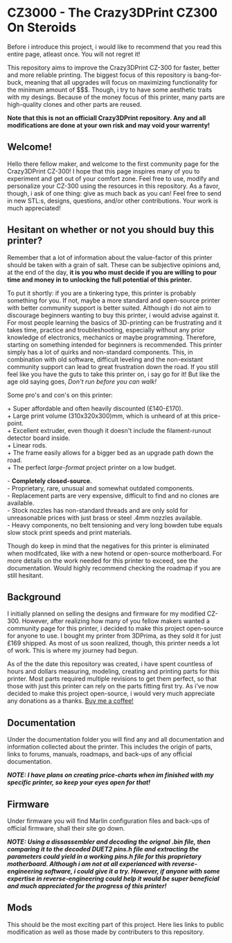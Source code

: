 # CZ3000 - The Crazy3DPrint CZ300 On Steroids

Before i introduce this project, i would like to recommend that you read this entire page, atleast once. You will not regret it! 

This repository aims to improve the Crazy3DPrint CZ-300 for faster, better and more reliable printing. The biggest focus of this repository is bang-for-buck, meaning that all upgrades will focus on maximizing functionality for the minimum amount of $$$. Though, i try to have some aesthetic traits with my desings. Because of the money focus of this printer, many parts are high-quality clones and other parts are reused. 

**Note that this is not an officiall Crazy3DPrint repository. Any and all modifications are done at your own risk and may void your warrenty!**

## Welcome!

Hello there fellow maker, and welcome to the first community page for the Crazy3DPrint CZ-300! I hope that this page inspires many of you to experiment and get out of your comfort zone. Feel free to use, modify and personalize your CZ-300 using the resources in this repository. As a favor, though, i ask of one thing: give as much back as you can! Feel free to send in new STL:s, designs, questions, and/or other contributions. Your work is much appreciated! 

## Hesitant on whether or not you should buy this printer? 

Remember that a lot of information about the value-factor of this printer should be taken with a grain of salt. These can be subjective opinions and, at the end of the day, **it is you who must decide if you are willing to pour time and money in to unlocking the full potential of this printer.**

To put it shortly: if you are a tinkering type, this printer is probably something for you. If not, maybe a more standard and open-source printer with better community support is better suited. Although i do not aim to discourage beginners wanting to buy this printer, i would advise against it. For most people learning the basics of 3D-printing can be frustrating and it takes time, practice and troubleshooting, especially without any prior knowledge of electronics, mechanics or maybe programming. Therefore, starting on something intended for beginners is recommended. This printer simply has a lot of quirks and non-standard components. This, in combination with old software, difficult leveling and the non-existant community support can lead to great frustration down the road. If you still feel like you have the guts to take this printer on, i say go for it! But like the age old saying goes, *Don't run before you can walk!*

Some pro's and con's on this printer: 
 
\+ Super affordable and often heavily discounted (£140-£170). \
\+ Large print volume (310x320x300)mm, which is unheard of at this price-point. \
\+ Excellent extruder, even though it doesn't include the filament-runout detector board inside. \
\+ Linear rods. \
\+ The frame easily allows for a bigger bed as an upgrade path down the road. \
\+ The perfect *large-format* project printer on a low budget.


\- **Completely closed-source.** \
\- Proprietary, rare, unusual and somewhat outdated components. \
\- Replacement parts are very expensive, difficult to find and no clones are available. \
\- Stock nozzles has non-standard threads and are only sold for unreasonable prices with just brass or steel .4mm nozzles available. \
\- Heavy components, no belt tensioning and very long bowden tube equals slow stock print speeds and print materials. 


Though do keep in mind that the negatives for this printer is eliminated when modifcated, like with a new hotend or open-source motherboard. For more details on the work needed for this printer to exceed, see the documentation. Would highly recommend checking the roadmap if you are still hesitant. 

## Background

I initially planned on selling the designs and firmware for my modified CZ-300. However, after realizing how many of you fellow makers wanted a community page for this printer, i decided to make this project open-source for anyone to use. I bought my printer from 3DPrima, as they sold it for just £169 shipped. As most of us soon realized, though, this printer needs a lot of work. This is where my journey had begun. 

As of the the date this repository was created, i have spent countless of hours and dollars measuring, modeling, creating and printing parts for this printer. Most parts required multiple revisions to get them perfect, so that those with just this printer can rely on the parts fitting first try. As i've now decided to make this project open-source, i would very much appreciate any donations as a thanks. [Buy me a coffee!](https://paypal.me/navilhossain2)

## Documentation 

Under the documentation folder you will find any and all documentation and information collected about the printer. This includes the origin of parts, links to forums, manuals, roadmaps, and back-ups of any official documentation. 

***NOTE: I have plans on creating price-charts when im finished with my specific printer, so keep your eyes open for that!***

## Firmware

Under firmware you will find Marlin configuration files and back-ups of official firmware, shall their site go down. 

***NOTE: Using a dissassembler and decoding the orignal .bin file, then comparing it to the decoded DUET2 pins.h file and extracting the parameters could yield in a working pins.h file for this proprietary motherboard. Although i am not at all experianced with reverse-engineering software, i could give it a try. However, if anyone with some expertise in reverse-engineering could help it would be super beneficial and much appreciated for the progress of this printer!***

## Mods

This should be the most exciting part of this project. Here lies links to public modification as well as those made by contributers to this repository. 
